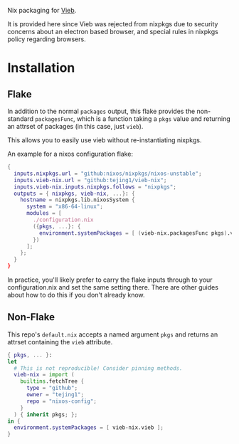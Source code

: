 Nix packaging for [Vieb](https://github.com/Jelmerro/Vieb).

It is provided here since Vieb was rejected from nixpkgs due to security concerns about an electron based browser, and special rules in nixpkgs policy regarding browsers.

# Installation

## Flake

In addition to the normal `packages` output, this flake provides the non-standard `packagesFunc`, which is a function taking a `pkgs` value and returning an attrset of packages (in this case, just `vieb`).

This allows you to easily use vieb without re-instantiating nixpkgs.

An example for a nixos configuration flake:

```nix
{
  inputs.nixpkgs.url = "github:nixos/nixpkgs/nixos-unstable";
  inputs.vieb-nix.url = "github:tejing1/vieb-nix";
  inputs.vieb-nix.inputs.nixpkgs.follows = "nixpkgs";
  outputs = { nixpkgs, vieb-nix, ...}: {
    hostname = nixpkgs.lib.nixosSystem {
      system = "x86-64-linux";
      modules = [
        ./configuration.nix
        ({pkgs, ...}: {
          environment.systemPackages = [ (vieb-nix.packagesFunc pkgs).vieb ];
        })
      ];
    };
  }
}
```

In practice, you'll likely prefer to carry the flake inputs through to your configuration.nix and set the same setting there. There are other guides about how to do this if you don't already know.

## Non-Flake

This repo's `default.nix` accepts a named argument `pkgs` and returns an attrset containing the `vieb` attribute.

```nix
{ pkgs, ... }:
let
  # This is not reproducible! Consider pinning methods.
  vieb-nix = import (
    builtins.fetchTree {
      type = "github";
      owner = "tejing1";
      repo = "nixos-config";
    }
  ) { inherit pkgs; };
in {
  environment.systemPackages = [ vieb-nix.vieb ];
}
```

